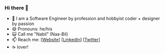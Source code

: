 ### Hi there 👋

- 🔭 I am a Software Engineer by profession and hobbyist coder + designer by passion
- 😄 Pronouns: he/his
- :scream_cat: Call me "Nabil" (Naa-Bil)
- 📫 Reach me: [[Website](https://nabil-ahmad.com/)] [[LinkedIn](http://linkedin.com/in/Nabil5352)] [[Twitter](https://twitter.com/Nabil5352)]
- :coffee: lover!
